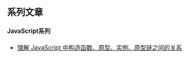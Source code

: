 ## 系列文章
#### JavaScript系列
- [理解 JavaScript 中构造函数、原型、实例、原型链之间的关系](https://github.com/RED523/blog/issues/1)
